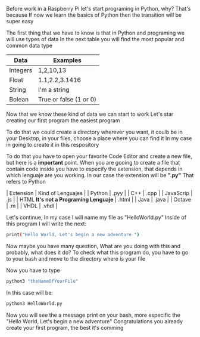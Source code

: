 Before work in a Raspberry Pi let's start programing in Python, why?
That's because If now we learn the basics of Python then the transition will be super easy

The first thing that we have to know is that in Python and programing we will use types of data
In the next table you will find the most popular and common data type 

| Data | Examples |
|------|----------|
|Integers|1,2,10,13|
|Float|1.1,2.2,3.1416|
|String|I'm a string|
|Bolean|True or false (1 or 0)|

Now that we know these kind of data we can start to work
Let's star creating our first program the easiest program

To do that we could create a directory wherever you want, it coulb be in your Desktop, in your files, choose a place where you can find it
In my case in going to create it in this respository 

To do that you have to open your favorite Code Editor and create a new file, but here is a **important** point.
When you are gooing to create a file that contain code inside you have to especify the extension, that depends in which lenguaje are you working.
In our case the extension will be **".py"** That refers to Python

| Extension | Kind of Lenguajes |
| Python | .pyy |
| C++ | .cpp |
| JavaScrip | .js |
| HTML **It's not a Programing Lenguaje** | .html |
| Java | .java |
| Octave | .m |
| VHDL | .vhdl |

Let's continue, In my case I will name my file as "HelloWorld.py"
Inside of this program I will write the next:

```sh
print("Hello World, Let's begin a new adventure ")
```
Now maybe you have many question, What are you doing with this and probably, what does it do? 
To check what this program do, you have to go to your bash and move to the directory where is your file

Now you have to type 
```sh
python3 "theNameOfYourFile"
```
In this case will be:

```sh
python3 HelloWorld.py
```

Now you will see the a message print on your bash, more especific the "Hello World, Let's begin a new adventure"
Congratulations you already create your first program, the best it's comming
